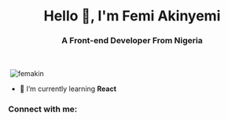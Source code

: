 <h1 align="center">Hello 👋, I'm Femi Akinyemi</h1>
<h3 align="center">A Front-end Developer From Nigeria</h3>
<br/>

<p>&nbsp;<img align="center" src="https://github-readme-stats.vercel.app/api?username=femakin" alt="femakin" /></p>

- 🌱 I’m currently learning **React**


### Connect with me:

[linkedin]: https://www.linkedin.com/in/oluwafemi-tosin-akinyemi-6b028270//

[Twitter]: https://twitter.com/akinyemi_t/

[Github]: https://github.com/femakin/

[email]: mailto:akinfemi46@gmail.com










